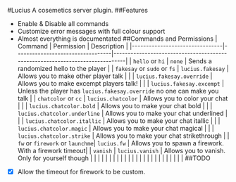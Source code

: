 #Lucius
A cosemetics server plugin.
##Features
 - Enable & Disable all commands
 - Customize error messages with full colour support
 - Almost everything is documentated
##Commands and Permissions
| Command | Permission | Description |
|--------------------------------|----------------------------------|------------------------------------------------------------------------------|
| ```hello``` or ```hi``` | ```none``` | Sends a randomized hello to the player |
| ```fakesay``` or ```sudo``` or ```fs``` | ```lucius.fakesay``` | Allows you to make other player talk |
|  | ```lucius.fakesay.override``` | Allows you to make excempt players talk! |
|  | ```lucius.fakesay.excempt``` | Unless the player has ```lucius.fakesay.override``` no one can make you talk |
| ```chatcolor``` or  ```cc``` | ```lucius.chatcolor``` | Allows you to color your chat |
|  | ```lucius.chatcolor.bold``` | Allows you to make your chat bold |
|  | ```lucius.chatcolor.underline``` | Allows you to make your chat underlined |
|  | ```lucius.chatcolor.itallic``` | Allows you to make your chat itallic |
|  | ```lucius.chatcolor.magic``` | Allows you to make your chat magical |
|  | ```lucius.chatcolor.strike``` | Allows you to make your chat strikethrough |
| ```fw``` or ```firework``` or ```launchme```| ```lucius.fw``` | Allows you to spawn a firework. With a firework timeout|
| ```vanish``` | ```lucius.vanish```  | Allows you to vanish. Only for yourself though |
|  |  |  |
|  |  |  |
|  |  |  |
|  |  |  |
|  |  |  |
|  |  |  |
##TODO
 - [x] Allow the timeout for firework to be custom.
